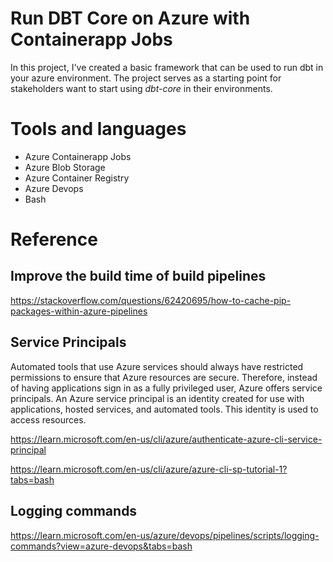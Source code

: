 # Run DBT Core on Azure with Containerapp Jobs
In this project, I've created a basic framework that can be used to run dbt in your azure environment. The project serves as a starting point for stakeholders want to start using *dbt-core* in their environments.

# Tools and languages
- Azure Containerapp Jobs
- Azure Blob Storage
- Azure Container Registry
- Azure Devops
- Bash

# Reference
## Improve the build time of build pipelines
https://stackoverflow.com/questions/62420695/how-to-cache-pip-packages-within-azure-pipelines

## Service Principals
Automated tools that use Azure services should always have restricted permissions to ensure that Azure resources are secure. Therefore, instead of having applications sign in as a fully privileged user, Azure offers service principals. An Azure service principal is an identity created for use with applications, hosted services, and automated tools. This identity is used to access resources.

https://learn.microsoft.com/en-us/cli/azure/authenticate-azure-cli-service-principal

https://learn.microsoft.com/en-us/cli/azure/azure-cli-sp-tutorial-1?tabs=bash

## Logging commands
https://learn.microsoft.com/en-us/azure/devops/pipelines/scripts/logging-commands?view=azure-devops&tabs=bash
